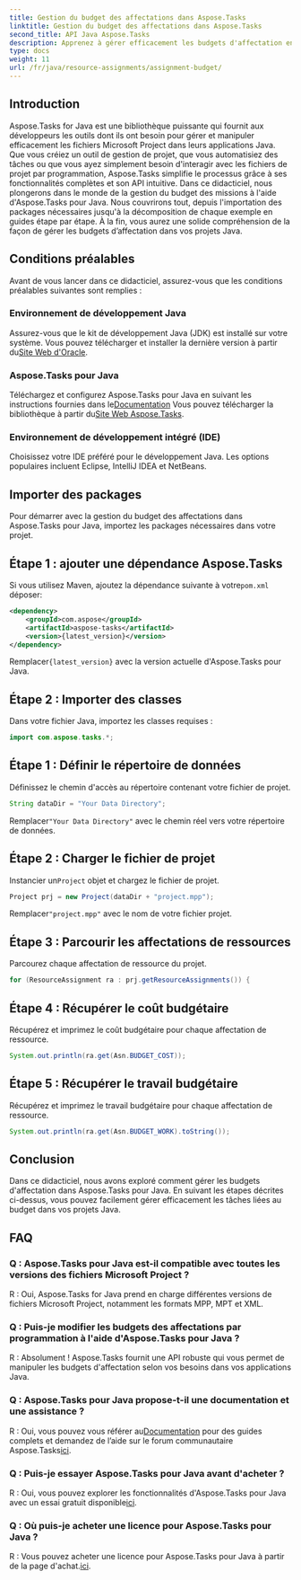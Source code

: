```yaml
---
title: Gestion du budget des affectations dans Aspose.Tasks
linktitle: Gestion du budget des affectations dans Aspose.Tasks
second_title: API Java Aspose.Tasks
description: Apprenez à gérer efficacement les budgets d'affectation en Java à l'aide d'Aspose.Tasks, une puissante bibliothèque pour la manipulation de fichiers Microsoft Project.
type: docs
weight: 11
url: /fr/java/resource-assignments/assignment-budget/
---
```

## Introduction
Aspose.Tasks for Java est une bibliothèque puissante qui fournit aux développeurs les outils dont ils ont besoin pour gérer et manipuler efficacement les fichiers Microsoft Project dans leurs applications Java. Que vous créiez un outil de gestion de projet, que vous automatisiez des tâches ou que vous ayez simplement besoin d'interagir avec les fichiers de projet par programmation, Aspose.Tasks simplifie le processus grâce à ses fonctionnalités complètes et son API intuitive.
Dans ce didacticiel, nous plongerons dans le monde de la gestion du budget des missions à l'aide d'Aspose.Tasks pour Java. Nous couvrirons tout, depuis l'importation des packages nécessaires jusqu'à la décomposition de chaque exemple en guides étape par étape. À la fin, vous aurez une solide compréhension de la façon de gérer les budgets d’affectation dans vos projets Java.
## Conditions préalables
Avant de vous lancer dans ce didacticiel, assurez-vous que les conditions préalables suivantes sont remplies :
### Environnement de développement Java
 Assurez-vous que le kit de développement Java (JDK) est installé sur votre système. Vous pouvez télécharger et installer la dernière version à partir du[Site Web d'Oracle](https://www.oracle.com/java/technologies/javase-jdk11-downloads.html).
### Aspose.Tasks pour Java
 Téléchargez et configurez Aspose.Tasks pour Java en suivant les instructions fournies dans le[Documentation](https://reference.aspose.com/tasks/java/) Vous pouvez télécharger la bibliothèque à partir du[Site Web Aspose.Tasks](https://releases.aspose.com/tasks/java/).
### Environnement de développement intégré (IDE)
Choisissez votre IDE préféré pour le développement Java. Les options populaires incluent Eclipse, IntelliJ IDEA et NetBeans.
## Importer des packages
Pour démarrer avec la gestion du budget des affectations dans Aspose.Tasks pour Java, importez les packages nécessaires dans votre projet.
## Étape 1 : ajouter une dépendance Aspose.Tasks
 Si vous utilisez Maven, ajoutez la dépendance suivante à votre`pom.xml` déposer:
```xml
<dependency>
    <groupId>com.aspose</groupId>
    <artifactId>aspose-tasks</artifactId>
    <version>{latest_version}</version>
</dependency>
```
 Remplacer`{latest_version}` avec la version actuelle d'Aspose.Tasks pour Java.
## Étape 2 : Importer des classes
Dans votre fichier Java, importez les classes requises :
```java
import com.aspose.tasks.*;
```

## Étape 1 : Définir le répertoire de données
Définissez le chemin d'accès au répertoire contenant votre fichier de projet.
```java
String dataDir = "Your Data Directory";
```
 Remplacer`"Your Data Directory"` avec le chemin réel vers votre répertoire de données.
## Étape 2 : Charger le fichier de projet
 Instancier un`Project` objet et chargez le fichier de projet.
```java
Project prj = new Project(dataDir + "project.mpp");
```
 Remplacer`"project.mpp"` avec le nom de votre fichier projet.
## Étape 3 : Parcourir les affectations de ressources
Parcourez chaque affectation de ressource du projet.
```java
for (ResourceAssignment ra : prj.getResourceAssignments()) {
```
## Étape 4 : Récupérer le coût budgétaire
Récupérez et imprimez le coût budgétaire pour chaque affectation de ressource.
```java
System.out.println(ra.get(Asn.BUDGET_COST));
```
## Étape 5 : Récupérer le travail budgétaire
Récupérez et imprimez le travail budgétaire pour chaque affectation de ressource.
```java
System.out.println(ra.get(Asn.BUDGET_WORK).toString());
```
## Conclusion
Dans ce didacticiel, nous avons exploré comment gérer les budgets d'affectation dans Aspose.Tasks pour Java. En suivant les étapes décrites ci-dessus, vous pouvez facilement gérer efficacement les tâches liées au budget dans vos projets Java.
## FAQ
### Q : Aspose.Tasks pour Java est-il compatible avec toutes les versions des fichiers Microsoft Project ?
R : Oui, Aspose.Tasks for Java prend en charge différentes versions de fichiers Microsoft Project, notamment les formats MPP, MPT et XML.
### Q : Puis-je modifier les budgets des affectations par programmation à l'aide d'Aspose.Tasks pour Java ?
R : Absolument ! Aspose.Tasks fournit une API robuste qui vous permet de manipuler les budgets d'affectation selon vos besoins dans vos applications Java.
### Q : Aspose.Tasks pour Java propose-t-il une documentation et une assistance ?
 R : Oui, vous pouvez vous référer au[Documentation](https://reference.aspose.com/tasks/java/) pour des guides complets et demandez de l’aide sur le forum communautaire Aspose.Tasks[ici](https://forum.aspose.com/c/tasks/15).
### Q : Puis-je essayer Aspose.Tasks pour Java avant d'acheter ?
 R : Oui, vous pouvez explorer les fonctionnalités d'Aspose.Tasks pour Java avec un essai gratuit disponible[ici](https://releases.aspose.com/).
### Q : Où puis-je acheter une licence pour Aspose.Tasks pour Java ?
 R : Vous pouvez acheter une licence pour Aspose.Tasks pour Java à partir de la page d'achat.[ici](https://purchase.aspose.com/buy).